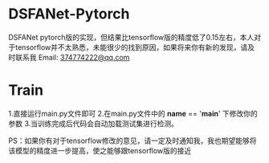 # DSFANet-Pytorch
DSFANet pytorch版的实现，但结果比tensorflow版的精度低了0.15左右，本人对于tensorflow并不太熟悉，未能很少的找到原因，如果将来你有新的发现，请及时联系我
Email: 374774222@qq.com

# Train
1.直接运行main.py文件即可
2.在main.py文件中的 __name__ == '__main__' 下修改你的参数
3.当训练完成后代码会自动加载测试集进行检测。

PS：如果你有对于tensorflow修改的意见，请一定及时通知我，我也期望能够将该模型的精度进一步提高，使之能够跟tensorflow版的接近
